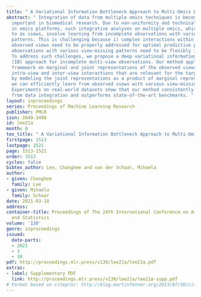 ```yaml
---
title: " A Variational Information Bottleneck Approach to Multi-Omics Data Integration "
abstract: " Integration of data from multiple omics techniques is becoming increasingly
  important in biomedical research. Due to non-uniformity and technical limitations
  in omics platforms, such integrative analyses on multiple omics, which we refer
  to as views, involve learning from incomplete observations with various view-missing
  patterns. This is challenging because i) complex interactions within and across
  observed views need to be properly addressed for optimal predictive power and ii)
  observations with various view-missing patterns need to be flexibly integrated.
  To address such challenges, we propose a deep variational information bottleneck
  (IB) approach for incomplete multi-view observations. Our method applies the IB
  framework on marginal and joint representations of the observed views to focus on
  intra-view and inter-view interactions that are relevant for the target. Most importantly,
  by modeling the joint representations as a product of marginal representations,
  we can efficiently learn from observed views with various view-missing patterns.
  Experiments on real-world datasets show that our method consistently achieves gain
  from data integration and outperforms state-of-the-art benchmarks. "
layout: inproceedings
series: Proceedings of Machine Learning Research
publisher: PMLR
issn: 2640-3498
id: lee21a
month: 0
tex_title: " A Variational Information Bottleneck Approach to Multi-Omics Data Integration "
firstpage: 1513
lastpage: 1521
page: 1513-1521
order: 1513
cycles: false
bibtex_author: Lee, Changhee and van der Schaar, Mihaela
author:
- given: Changhee
  family: Lee
- given: Mihaela
  family: Schaar
date: 2021-03-18
address: 
container-title: Proceedings of The 24th International Conference on Artificial Intelligence
  and Statistics
volume: '130'
genre: inproceedings
issued:
  date-parts:
  - 2021
  - 3
  - 18
pdf: http://proceedings.mlr.press/v130/lee21a/lee21a.pdf
extras:
- label: Supplementary PDF
  link: http://proceedings.mlr.press/v130/lee21a/lee21a-supp.pdf
# Format based on citeproc: http://blog.martinfenner.org/2013/07/30/citeproc-yaml-for-bibliographies/
---
```

